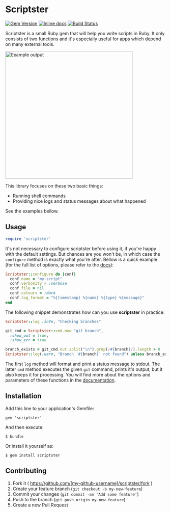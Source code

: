 # Scriptster

[![Gem Version](https://badge.fury.io/rb/scriptster.png)](http://badge.fury.io/rb/scriptster)
[![Inline docs](http://inch-ci.org/github/pazdera/scriptster.png)](http://inch-ci.org/github/pazdera/scriptster)
[![Build Status](https://travis-ci.org/pazdera/scriptster.svg)](https://travis-ci.org/pazdera/scriptster)

Scriptster is a small Ruby gem that will help you write scripts in Ruby. It
only consists of two functions and it's especially useful for apps
which depend on many external tools.

<img alt="Example output"
     href="http://broken.build/assets/images/posts/scriptster-example.png"
     style="width:400px;">

This library focuses on these two basic things:
 * Running shell commands
 * Providing nice logs and status messages about what happened

See the examples bellow.

## Usage

```ruby
require 'scriptster'
```

It's not necessary to configure scriptster before using it, if you're happy
with the default settings. But chances are you won't be, in which case the
`configure` method is exactly what you're after. Bellow is a quick example
(for the full list of options, please refer to the
[docs](http://www.rubydoc.info/github/pazdera/scriptster/master/frames)):

```ruby
Scriptster::configure do |conf|
  conf.name = "my-script"
  conf.verbosity = :verbose
  conf.file = nil
  conf.colours = :dark
  conf.log_format = "%{timestamp} %{name} %{type} %{message}"
end
```

The following snippet demonstrates how can you use **scriptster**
in practice:

```ruby
Scriptster::log :info, "Checking branches"

git_cmd = Scriptster::cmd.new "git branch",
  :show_out = true,
  :show_err = true

branch_exists = git_cmd.out.split("\n").grep(/#{branch}/).length > 0
Scriptster::log(:warn, "Branch '#{branch}' not found") unless branch_exists
```

The first `log` method will format and print a status message to stdout.
The latter `cmd` method executes the given `git` command, prints it's
output, but it also keeps it for processing. You will find more about
the options and parameters of these functions in the
[documentation](http://www.rubydoc.info/github/pazdera/scriptster/master/frames).

## Installation

Add this line to your application's Gemfile:

    gem 'scriptster'

And then execute:

    $ bundle

Or install it yourself as:

    $ gem install scriptster


## Contributing

1. Fork it ( https://github.com/[my-github-username]/scriptster/fork )
2. Create your feature branch (`git checkout -b my-new-feature`)
3. Commit your changes (`git commit -am 'Add some feature'`)
4. Push to the branch (`git push origin my-new-feature`)
5. Create a new Pull Request
